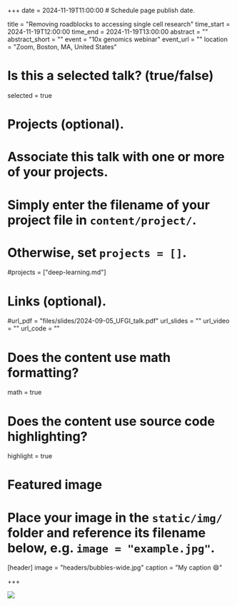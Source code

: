 +++
date = 2024-11-19T11:00:00  # Schedule page publish date.

title = "Removing roadblocks to accessing single cell research"
time_start = 2024-11-19T12:00:00
time_end = 2024-11-19T13:00:00
abstract = ""
abstract_short = ""
event = "10x genomics webinar"
event_url = ""
location = "Zoom, Boston, MA, United States"

# Is this a selected talk? (true/false)
selected = true

# Projects (optional).
#   Associate this talk with one or more of your projects.
#   Simply enter the filename of your project file in `content/project/`.
#   Otherwise, set `projects = []`.
#projects = ["deep-learning.md"]

# Links (optional).
#url_pdf = "files/slides/2024-09-05_UFGI_talk.pdf"
url_slides = ""
url_video = ""
url_code = ""

# Does the content use math formatting?
math = true

# Does the content use source code highlighting?
highlight = true

# Featured image
# Place your image in the `static/img/` folder and reference its filename below, e.g. `image = "example.jpg"`.
[header]
image = "headers/bubbles-wide.jpg"
caption = "My caption :smile:"

+++

![](/img/10x_roundtable.png)

